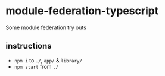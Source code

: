 # module-federation-typescript
Some module federation try outs

## instructions

* `npm i` to `./`, `app/` & `library/`
* `npm start` from `./`
